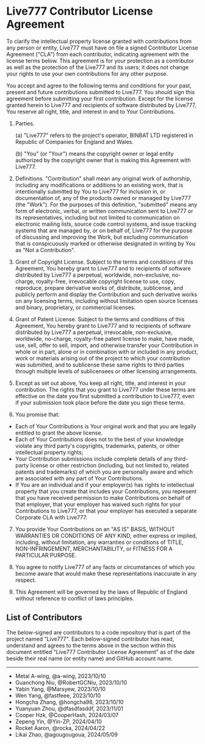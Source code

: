 # Live777 Contributor License Agreement

To clarify the intellectual property license granted with contributions from any person or entity, Live777 must have on file a signed Contributor License Agreement ("CLA") from each contributor, indicating agreement with the license terms below. This agreement is for your protection as a contributor as well as the protection of the Live777 and its users; it does not change your rights to use your own contributions for any other purpose.

You accept and agree to the following terms and conditions for your past, present and future contributions submitted to Live777. You should sign this agreement before submitting your first contribution. Except for the license granted herein to Live777 and recipients of software distributed by Live777, You reserve all right, title, and interest in and to Your Contributions.

1. Parties.

   (a) "Live777" refers to the project's operator, BINBAT LTD registered in Republic of Companies for England and Wales.

   (b) "You" (or "Your") means the copyright owner or legal entity authorized by the copyright owner that is making this Agreement with Live777.

2. Definitions. "Contribution" shall mean any original work of authorship, including any modifications or additions to an existing work, that is intentionally submitted by You to Live777 for inclusion in, or documentation of, any of the products owned or managed by Live777 (the "Work"). For the purposes of this definition, "submitted" means any form of electronic, verbal, or written communication sent to Live777 or its representatives, including but not limited to communication on electronic mailing lists, source code control systems, and issue tracking systems that are managed by, or on behalf of, Live777 for the purpose of discussing and improving the Work, but excluding communication that is conspicuously marked or otherwise designated in writing by You as "Not a Contribution".

3. Grant of Copyright License. Subject to the terms and conditions of this Agreement, You hereby grant to Live777 and to recipients of software distributed by Live777 a perpetual, worldwide, non-exclusive, no-charge, royalty-free, irrevocable copyright license to use, copy, reproduce, prepare derivative works of, distribute, sublicense, and publicly perform and display the Contribution and such derivative works on any licensing terms, including without limitation open source licenses and binary, proprietary, or commercial licenses.

4. Grant of Patent License. Subject to the terms and conditions of this Agreement, You hereby grant to Live777 and to recipients of software distributed by Live777 a perpetual, irrevocable, non-exclusive, worldwide, no-charge, royalty-free patent license to make, have made, use, sell, offer to sell, import, and otherwise transfer your Contribution in whole or in part, alone or in combination with or included in any product, work or materials arising out of the project to which your contribution was submitted, and to sublicense these same rights to third parties through multiple levels of sublicensees or other licensing arrangements.

5. Except as set out above, You keep all right, title, and interest in your contribution. The rights that you grant to Live777 under these terms are effective on the date you first submitted a contribution to Live777, even if your submission took place before the date you sign these terms.

6. You promise that:

- Each of Your Contributions is Your original work and that you are legally entitled to grant the above license.
- Each of Your Contributions does not to the best of your knowledge violate any third party's copyrights, trademarks, patents, or other intellectual property rights;
- Your Contribution submissions include complete details of any third-party license or other restriction (including, but not limited to, related patents and trademarks) of which you are personally aware and which are associated with any part of Your Contributions.
- If You are an individual and if your employer(s) has rights to intellectual property that you create that includes your Contributions, you represent that you have received permission to make Contributions on behalf of that employer, that your employer has waived such rights for your Contributions to Live777, or that your employer has executed a separate Corporate CLA with Live777.

7. You provide Your Contributions on an "AS IS" BASIS, WITHOUT WARRANTIES OR CONDITIONS OF ANY KIND, either express or implied, including, without limitation, any warranties or conditions of TITLE, NON-INFRINGEMENT, MERCHANTABILITY, or FITNESS FOR A PARTICULAR PURPOSE.

8. You agree to notify Live777 of any facts or circumstances of which you become aware that would make these representations inaccurate in any respect.

9. This Agreement will be governed by the laws of Republic of England without reference to conflict of laws principles.

## List of Contributors

The below-signed are contributors to a code repository that is part of the project named "Live777". Each below-signed contributor has read, understand and agrees to the terms above in the section within this document entitled "Live777 Contributor License Agreement" as of the date beside their real name (or entity name) and GitHub account name.

---

<!--
Example:

- Metal A-wing, @a-wing, 2023/10/10
-->

- Metal A-wing, @a-wing, 2023/10/10
- Guanchong Niu, @RobertGCNiu, 2023/10/10
- Yabin Yang, @Marsyew, 2023/10/10
- Wen Yang, @fastfeee, 2023/10/10
- Hongcha Zhang, @hongcha98, 2023/10/10
- Yuanyuan Zhou, @dfasdfasddf, 2023/11/01
- Cooper Hzk, @CooperHash, 2024/03/07
- Zepeng Yin, @Yin-ZP, 2024/04/10
- Rocket Aaron, @rocka, 2024/04/22
- Likai Zhao, @agougougoua, 2024/05/09
